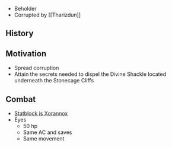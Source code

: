 * Beholder
* Corrupted by [[Tharizdun]]

## History


## Motivation

* Spread corruption
* Attain the secrets needed to dispel the Divine Shackle located underneath the Stonecage Cliffs

## Combat

* [Statblock is Xorannox](https://www.dndbeyond.com/monsters/4486053-xorannox)
* Eyes
	* 50 hp
	* Same AC and saves
	* Same movement
	
